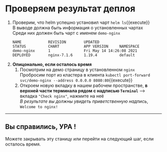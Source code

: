 # Проверяем результат деплоя

1. Проверим, что helm успешно установил чарт `helm ls`{{execute}}   
    В выводе должна быть информация о установленных чартах  
    Среди них должен быть чарт с именем `demo-nginx`    
    ```
    NAME            REVISION        UPDATED                         STATUS          CHART           APP VERSION     NAMESPACE
    demo-nginx      1               Fri May 14 14:26:08 2021        DEPLOYED        nginx-7.1.6     1.19.4          default
    ```
1. **Опицонально, если осталось время**
    1. Посмотрим на демо страницу в установленном `nginx`   
    Пробросим порт из кластера в клиента `kubectl port-forward svc/demo-nginx --address 0.0.0.0 8080:80`{{execute}}
    2. Откроем новую вкладку в нашем рабочем пространстве, **в верхней части терминала рядом с надписью `Terminal`** -->
        вкладка `"Check nginx"`, нажмите на неё  
       _В результате вы должны увидеть приветственную надпись_, `Welcome to nginx!`
---       
## Вы справились, УРА !

Можете закрывать эту станицу или перейти на следующий шаг, если осталось время.